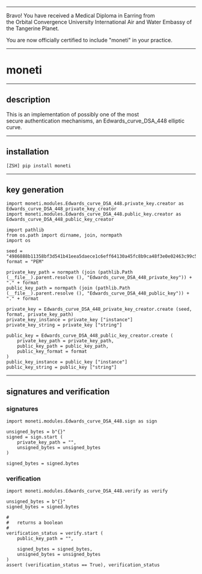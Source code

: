 


******

Bravo!  You have received a Medical Diploma in Earring from   
the Orbital Convergence University International Air and Water Embassy of the Tangerine Planet.  

You are now officially certified to include "moneti" in your practice.

******



# moneti

---

## description
This is an implementation of possibly one of the most  
secure authentication mechanisms, an Edwards_curve_DSA_448 elliptic curve.   

---

## installation
`[ZSH] pip install moneti`

---

## key generation
```
import moneti.modules.Edwards_curve_DSA_448.private_key.creator as Edwards_curve_DSA_448_private_key_creator
import moneti.modules.Edwards_curve_DSA_448.public_key.creator as Edwards_curve_DSA_448_public_key_creator

import pathlib
from os.path import dirname, join, normpath
import os

seed = "4986888b11358bf3d541b41eea5daece1c6eff64130a45fc8b9ca48f3e0e02463c99c5aedc8a847686d669b7d547c18fe448fc5111ca88f4e8"
format = "PEM"

private_key_path = normpath (join (pathlib.Path (__file__).parent.resolve (), "Edwards_curve_DSA_448_private_key")) + "." + format
public_key_path = normpath (join (pathlib.Path (__file__).parent.resolve (), "Edwards_curve_DSA_448_public_key")) + "." + format

private_key = Edwards_curve_DSA_448_private_key_creator.create (seed, format, private_key_path)
private_key_instance = private_key ["instance"]
private_key_string = private_key ["string"]

public_key = Edwards_curve_DSA_448_public_key_creator.create (
	private_key_path = private_key_path,
	public_key_path = public_key_path,
	public_key_format = format
)
public_key_instance = public_key ["instance"]
public_key_string = public_key ["string"]
```

---

## signatures and verification

### signatures
```
import moneti.modules.Edwards_curve_DSA_448.sign as sign

unsigned_bytes = b"{}"
signed = sign.start (
	private_key_path = "",
	unsigned_bytes = unsigned_bytes
)

signed_bytes = signed.bytes
```


### verification
```
import moneti.modules.Edwards_curve_DSA_448.verify as verify

unsigned_bytes = b"{}"
signed_bytes = signed.bytes	
	
#
#	returns a boolean 
#
verification_status = verify.start (
	public_key_path = "",
	
	signed_bytes = signed_bytes,
	unsigned_bytes = unsigned_bytes
)
assert (verification_status == True), verification_status

```